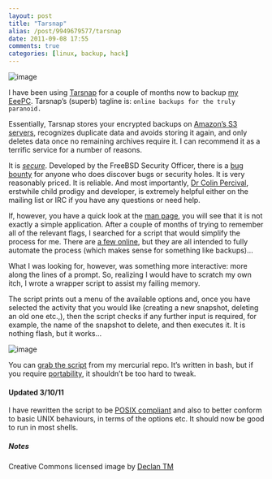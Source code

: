 ```yaml
---
layout: post
title: "Tarsnap"
alias: /post/9949679577/tarsnap
date: 2011-09-08 17:55
comments: true
categories: [linux, backup, hack]
---
```

![image](http://dl.dropbox.com/u/261312/Blog-images/tarsnap.jpg)

I have been using [Tarsnap](http://www.tarsnap.com/ "Tarsnap homepage")
for a couple of months now to backup 
[my EeePC](http://jasonwryan.com/blog/2010/10/04/the-setup/ "My setup").
Tarsnap’s (superb) tagline is: `online backups for the truly paranoid.`

Essentially, Tarsnap stores your encrypted backups on 
[Amazon’s S3 servers](http://aws.amazon.com/s3//192-5766046-6455343/ "Amazon page"),
recognizes duplicate data and avoids storing it again, and only deletes
data once no remaining archives require it. I can recommend it as a
terrific service for a number of reasons.

It is *[secure](http://www.tarsnap.com/security.html "Security page")*.
Developed by the FreeBSD Security Officer, there is a 
[bug bounty](http://www.tarsnap.com/bugbounty.html "Bug bounty details") for
anyone who does discover bugs or security holes. It is very reasonably
priced. It is reliable. And most importantly, 
[Dr Colin Percival](http://www.tarsnap.com/about.html "Tarsnap about page"),
erstwhile child prodigy and developer, is extremely helpful either on
the mailing list or IRC if you have any questions or need help.

If, however, you have a quick look at the 
[man page](http://www.tarsnap.com/man-tarsnap.1.html "tarsnap(1)"), you will
see that it is not exactly a simple application. After a couple of
months of trying to remember all of the relevant flags, I searched for a
script that would simplify the process for me. There are 
[a few online](http://duckduckgo.com/?q=tarsnap+%2B+bash+script "DDG results"),
but they are all intended to fully automate the process (which makes
sense for something like backups)…

What I was looking for, however, was something more interactive: more
along the lines of a prompt. So, realizing I would have to scratch my
own itch, I wrote a wrapper script to assist my failing memory.

The script prints out a menu of the available options and, once you have
selected the activity that you would like (creating a new snapshot,
deleting an old one etc.,), then the script checks if any further input
is required, for example, the name of the snapshot to delete, and then
executes it. It is nothing flash, but it works…

![image](http://dl.dropbox.com/u/261312/Blog-images/tarsnap2.png)

You can [grab the script](https://bitbucket.org/jasonwryan/eeepc/src/241da582a0fd/Scripts/snap "Snap script in mercurial repo")
from my mercurial repo. It’s written in bash, but if you require
[portability](http://tldp.org/LDP/abs/html/portabilityissues.html "Advanced Bash Scripting Guide"),
it shouldn’t be too hard to tweak.

#### Updated 3/10/11

I have rewritten the script to be
[POSIX compliant](http://pubs.opengroup.org/onlinepubs/9699919799/ "POSIX Standard at the Open Group")
and also to better conform to basic UNIX behaviours, in terms of the
options etc. It should now be good to run in most shells.

##### Notes
Creative Commons licensed image by 
[Declan TM](http://www.flickr.com/photos/declanjewell/2447653142/ "Flickr image credit")
